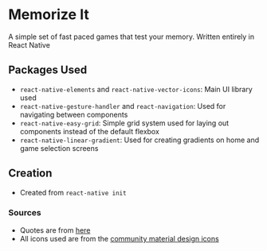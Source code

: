 # Memorize It
A simple set of fast paced games that test your memory.
Written entirely in React Native

## Packages Used
- `react-native-elements` and `react-native-vector-icons`: Main UI library used
- `react-native-gesture-handler` and `react-navigation`: Used for navigating between components
- `react-native-easy-grid`: Simple grid system used for laying out components instead of the default flexbox
- `react-native-linear-gradient`: Used for creating gradients on home and game selection screens

## Creation
- Created from `react-native init`

### Sources
- Quotes are from [here](https://github.com/JamesFT/Database-Quotes-JSON)
- All icons used are from the [community material design icons](https://materialdesignicons.com/)